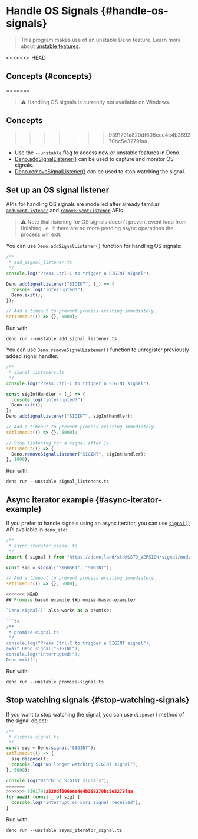 # Handle OS Signals {#handle-os-signals}

> This program makes use of an unstable Deno feature. Learn more about
> [unstable features](../runtime/stability.md).

<<<<<<< HEAD
## Concepts {#concepts}
=======
> ⚠️ Handling OS signals is currently not available on Windows.

## Concepts
>>>>>>> 9391791a820df606eee4e4b369270bc5e3279faa

- Use the `--unstable` flag to access new or unstable features in Deno.
- [Deno.addSignalListener()](https://doc.deno.land/builtin/unstable#Deno.addSignalListener)
  can be used to capture and monitor OS signals.
- [Deno.removeSignalListener()](https://doc.deno.land/builtin/unstable#Deno.removeSignalListener)
  can be used to stop watching the signal.

## Set up an OS signal listener

APIs for handling OS signals are modelled after already familiar
[`addEventListener`](https://developer.mozilla.org/en-US/docs/Web/API/EventTarget/addEventListener)
and
[`removeEventListener`](https://developer.mozilla.org/en-US/docs/Web/API/EventTarget/removeEventListener)
APIs.

> ⚠️ Note that listening for OS signals doesn't prevent event loop from
> finishing, ie. if there are no more pending async operations the process will
> exit.

You can use `Deno.addSignalListener()` function for handling OS signals:

```ts
/**
 * add_signal_listener.ts
 */
console.log("Press Ctrl-C to trigger a SIGINT signal");

Deno.addSignalListener("SIGINT", (_) => {
  console.log("interrupted!");
  Deno.exit();
});

// Add a timeout to prevent process existing immediately.
setTimeout(() => {}, 5000);
```

Run with:

```shell
deno run --unstable add_signal_listener.ts
```

You can use `Deno.removeSignalListener()` function to unregister previously
added signal handler.

```ts
/**
 * signal_listeners.ts
 */
console.log("Press Ctrl-C to trigger a SIGINT signal");

const sigIntHandler = (_) => {
  console.log("interrupted!");
  Deno.exit();
};
Deno.addSignalListener("SIGINT", sigIntHandler);

// Add a timeout to prevent process existing immediately.
setTimeout(() => {}, 5000);

// Stop listening for a signal after 1s.
setTimeout(() => {
  Deno.removeSignalListener("SIGINT", sigIntHandler);
}, 1000);
```

Run with:

```shell
deno run --unstable signal_listeners.ts
```

## Async iterator example {#async-iterator-example}

If you prefer to handle signals using an async iterator, you can use
[`signal()`](https://deno.land/std/signal/mod.ts) API available in `deno_std`:

```ts
/**
 * async_iterator_signal.ts
 */
import { signal } from "https://deno.land/std@$STD_VERSION/signal/mod.ts";

const sig = signal("SIGUSR1", "SIGINT");

// Add a timeout to prevent process existing immediately.
setTimeout(() => {}, 5000);

<<<<<<< HEAD
## Promise based example {#promise-based-example}

`Deno.signal()` also works as a promise:

```ts
/**
 * promise-signal.ts
 */
console.log("Press Ctrl-C to trigger a SIGINT signal");
await Deno.signal("SIGINT");
console.log("interrupted!");
Deno.exit();
```

Run with:

```shell
deno run --unstable promise-signal.ts
```

## Stop watching signals {#stop-watching-signals}

If you want to stop watching the signal, you can use `dispose()` method of the
signal object:

```ts
/**
 * dispose-signal.ts
 */
const sig = Deno.signal("SIGINT");
setTimeout(() => {
  sig.dispose();
  console.log("No longer watching SIGINT signal");
}, 5000);

console.log("Watching SIGINT signals");
=======
>>>>>>> 9391791a820df606eee4e4b369270bc5e3279faa
for await (const _ of sig) {
  console.log("interrupt or usr1 signal received");
}
```

Run with:

```shell
deno run --unstable async_iterator_signal.ts
```
